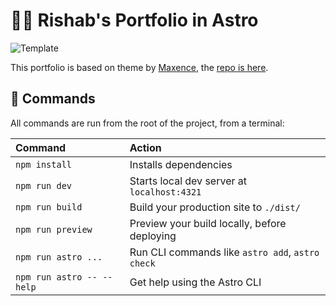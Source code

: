 # 👨‍🚀 Rishab's Portfolio in Astro

![Template](https://github.com/MaeWolff/astro-portfolio-template/blob/main/public/opengraph-image.jpg)


This portfolio is based on theme by [Maxence](https://www.maxencewolff.com), the [repo is here](https://github.com/MaeWolff/astro-portfolio-template).

## 🧞 Commands

All commands are run from the root of the project, from a terminal:

| Command                   | Action                                           |
| :------------------------ | :----------------------------------------------- |
| `npm install`             | Installs dependencies                            |
| `npm run dev`             | Starts local dev server at `localhost:4321`      |
| `npm run build`           | Build your production site to `./dist/`          |
| `npm run preview`         | Preview your build locally, before deploying     |
| `npm run astro ...`       | Run CLI commands like `astro add`, `astro check` |
| `npm run astro -- --help` | Get help using the Astro CLI                     |
